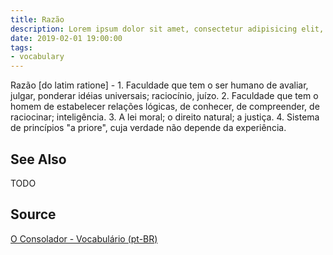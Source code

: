 ```yaml
---
title: Razão
description: Lorem ipsum dolor sit amet, consectetur adipisicing elit, sed do eiusmod tempor incididunt ut labore et dolore magna aliqua.  TODO
date: 2019-02-01 19:00:00
tags:
- vocabulary
---
```


Razão [do latim ratione] - 1. Faculdade que tem o ser humano de avaliar, julgar, ponderar idéias universais; raciocínio, juízo. 2. Faculdade que tem o homem de estabelecer relações lógicas, de conhecer, de compreender, de raciocinar; inteligência. 3. A lei moral; o direito natural; a justiça. 4. Sistema de princípios "a priore", cuja verdade não depende da experiência.

## See Also
TODO

## Source
[O Consolador - Vocabulário (pt-BR)](http://www.oconsolador.com.br/linkfixo/vocabulario/principal.html)
